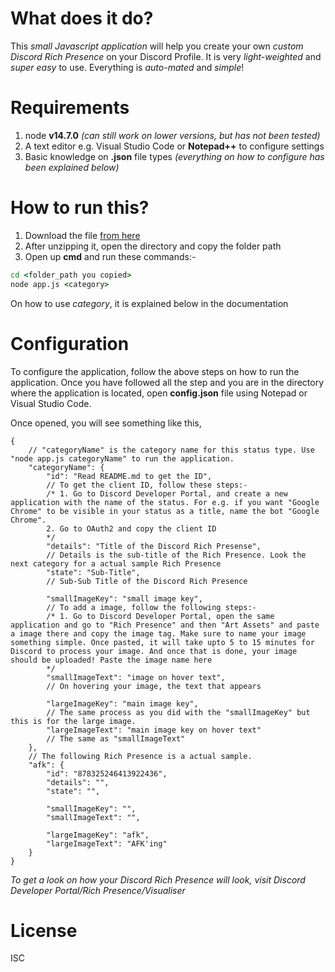 # What does it do?
This *small Javascript application* will help you create your own *custom Discord Rich Presence* on your Discord Profile. It is very *light-weighted* and *super easy* to use. Everything is *auto-mated* and *simple*!

# Requirements
1. node **v14.7.0** *(can still work on lower versions, but has not been tested)*
2. A text editor e.g. Visual Studio Code or **Notepad++** to configure settings
3. Basic knowledge on **.json** file types *(everything on how to configure has been explained below)*

# How to run this?
1. Download the file [from here](https://github.com/ytgs5148/Discord-Rich-Presence/releases/tag/v1.0.0)
2. After unzipping it, open the directory and copy the folder path
3. Open up **cmd** and run these commands:-
```cmd
cd <folder_path you copied>
node app.js <category>
```
On how to use *category*, it is explained below in the documentation

# Configuration
To configure the application, follow the above steps on how to run the application. Once you have followed all the step and you are in the directory where the application is located, open **config.json** file using Notepad or Visual Studio Code.

Once opened, you will see something like this,

```jsonc
{
    // "categoryName" is the category name for this status type. Use "node app.js categoryName" to run the application.
    "categoryName": {
        "id": "Read README.md to get the ID",
        // To get the client ID, follow these steps:-
        /* 1. Go to Discord Developer Portal, and create a new application with the name of the status. For e.g. if you want "Google Chrome" to be visible in your status as a title, name the bot "Google Chrome".
        2. Go to OAuth2 and copy the client ID
        */
        "details": "Title of the Discord Rich Presense",
        // Details is the sub-title of the Rich Presence. Look the next category for a actual sample Rich Presence
        "state": "Sub-Title",
        // Sub-Sub Title of the Discord Rich Presence

        "smallImageKey": "small image key",
        // To add a image, follow the following steps:-
        /* 1. Go to Discord Developer Portal, open the same application and go to "Rich Presence" and then "Art Assets" and paste a image there and copy the image tag. Make sure to name your image something simple. Once pasted, it will take upto 5 to 15 minutes for Discord to process your image. And once that is done, your image should be uploaded! Paste the image name here
        */
        "smallImageText": "image on hover text",
        // On hovering your image, the text that appears

        "largeImageKey": "main image key",
        // The same process as you did with the "smallImageKey" but this is for the large image.
        "largeImageText": "main image key on hover text"
        // The same as "smallImageText"
    },
    // The following Rich Presence is a actual sample.
    "afk": {
        "id": "878325246413922436",
        "details": "",
        "state": "",

        "smallImageKey": "",
        "smallImageText": "",

        "largeImageKey": "afk",
        "largeImageText": "AFK'ing"
    }
}
```

*To get a look on how your Discord Rich Presence will look, visit Discord Developer Portal/Rich Presence/Visualiser*

# License
ISC

